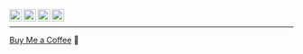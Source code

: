 <a href="https://twitter.com/tarasiuk_o">
  <img align="left" alt="Oleksandr's Twitter" width="22px" src="https://cdn.jsdelivr.net/npm/simple-icons@v3/icons/twitter.svg" />
</a>
<a href="https://www.linkedin.com/in/oleksandrtarasiuk">
  <img align="left" alt="Oleksandr's Linkdein" width="22px" src="https://cdn.jsdelivr.net/npm/simple-icons@v3/icons/linkedin.svg" />
</a>
<a href="https://github.com/a-tarasyuk">
  <img align="left" alt="Oleksandr's Github" width="22px" src="https://cdn.jsdelivr.net/npm/simple-icons@v3/icons/github.svg" />
</a>
<a href="https://stackoverflow.com/users/367138/oleksandr-t">
  <img align="left" alt="Oleksandr's Stackoverflow" width="22px" src="https://cdn.jsdelivr.net/npm/simple-icons@3.1.0/icons/stackoverflow.svg" />
</a><br>

---

<a href="https://ko-fi.com/oleksandr">Buy Me a Coffee</a> :muscle:
